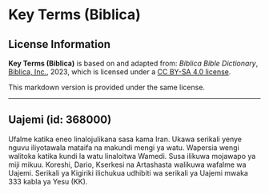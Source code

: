 # Key Terms (Biblica)

## License Information

**Key Terms (Biblica)** is based on and adapted from: _Biblica Bible Dictionary_, [Biblica, Inc.](https://www.biblica.com/), 2023, which is licensed under a [CC BY-SA 4.0 license](https://creativecommons.org/licenses/by-sa/4.0/legalcode.en).

This markdown version is provided under the same license.



--------------------------------

## Uajemi (id: 368000)

Ufalme katika eneo linalojulikana sasa kama Iran. Ukawa serikali yenye nguvu iliyotawala mataifa na makundi mengi ya watu. Wapersia wengi walitoka katika kundi la watu linaloitwa Wamedi. Susa ilikuwa mojawapo ya miji mikuu. Koreshi, Dario, Kserkesi na Artashasta walikuwa wafalme wa Uajemi. Serikali ya Kigiriki ilichukua udhibiti wa serikali ya Uajemi mwaka 333 kabla ya Yesu (KK).


